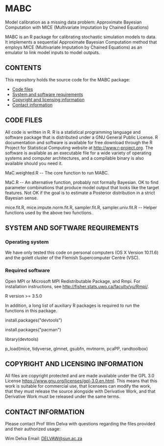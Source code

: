# MABC
<!-- Created by Wim Delva, 27 November 2018 -->
Model calibration as a missing data problem: Approximate Bayesian Computation
with MICE (Multivariate Imputation by Chained Equations)


MABC is an R package for calibrating stochastic simulation models to data. It
implements a sequential Approximate Bayesian Computation method that employs
MICE (Multivariate Imputation by Chained Equations) as an emulator to link model
inputs to model outputs.

## CONTENTS

This repository holds the source code for the MABC package:

* [Code files](#code-files)
* [System and software requirements](#system-and-software-requirements)
* [Copyright and licensing information](#copyright-and-licensing-information)
* [Contact information](#contact-information)


## CODE FILES 

All code is written in R. R is a statistical programming language and software
package that is distributed under a GNU General Public License. R documentation
and software is available for free download through the R Project for
Statistical Computing website at http://www.r-project.org. The software is
available as an executable file for a wide variety of operating systems and
computer architectures, and a compilable binary is also available should you
need it.

MaC.weighted.R -- The core function to run MABC.

MaC.R -- An alternative function, probably not formally Bayesian. OK to find
parameter combinations that produce model output that looks like the target
features. Not OK if the goal is to estimate a Posterior distribution in a strict
Bayesian sense.

mice.fit.R, mice.impute.norm.fit.R, sampler.fit.R, sampler.univ.fit.R -- Helper
functions used by the above two functions.
  

## SYSTEM AND SOFTWARE REQUIREMENTS

### Operating system

  We have only tested this code on personal computers (OS X Version 10.11.6) and
  the golett cluster of the Flemish Supercomputer Centre (VSC).

### Required software

  Open MPI or Microsoft MPI Redistributable Package, and Rmpi. For installation instructions, see <http://fisher.stats.uwo.ca/faculty/yu/Rmpi/>.
  
  R version >= 3.5.0
  
  In addition, a long list of auxiliary R packages is required to run the
  functions in this package.
  
  install.packages("devtools")
  
  install.packages("pacman")
  
  library(devtools)
  
  p_load(mice, tidyverse, glmnet, gsubfn, mvtnorm, pcaPP, randtoolbox)
 

## COPYRIGHT AND LICENSING INFORMATION

All files are copyright protected and are made available under the GPL 3.0
License <https://www.gnu.org/licenses/gpl-3.0.en.html>. This means that this
work is suitable for commercial use, that licensees can modify the work, that
they must release the source alongside with Derivative Work, and that Derivative
Work must be released under the same terms.

## CONTACT INFORMATION

Please contact Prof Wim Delva with questions regarding the files provided and
their authorized usage:

Wim Delva Email: <DELVAW@sun.ac.za>
